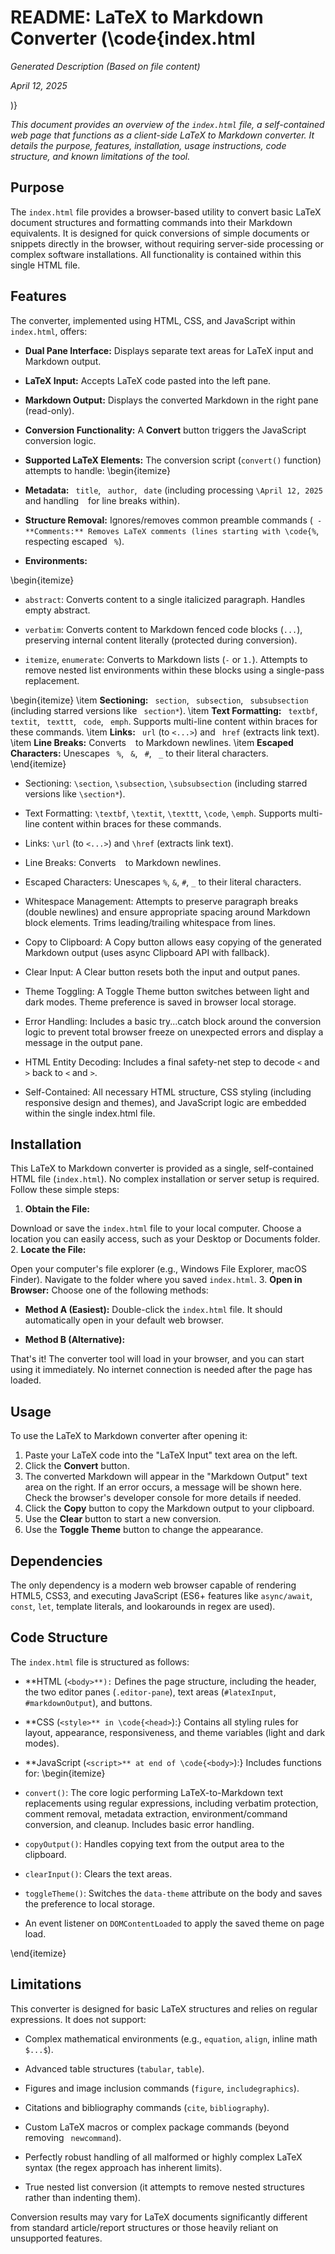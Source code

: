 # README: LaTeX to Markdown Converter (\code{index.html

*Generated Description (Based on file content)*

*April 12, 2025*

)}

*This document provides an overview of the `index.html` file, a self-contained web page that functions as a client-side LaTeX to Markdown converter. It details the purpose, features, installation, usage instructions, code structure, and known limitations of the tool.*

## Purpose

The `index.html` file provides a browser-based utility to convert basic LaTeX document structures and formatting commands into their Markdown equivalents. It is designed for quick conversions of simple documents or snippets directly in the browser, without requiring server-side processing or complex software installations. All functionality is contained within this single HTML file.

## Features

The converter, implemented using HTML, CSS, and JavaScript within `index.html`, offers:

- **Dual Pane Interface:** Displays separate text areas for LaTeX input and Markdown output.

- **LaTeX Input:** Accepts LaTeX code pasted into the left pane.

- **Markdown Output:** Displays the converted Markdown in the right pane (read-only).

- **Conversion Functionality:** A **Convert** button triggers the JavaScript conversion logic.

- **Supported LaTeX Elements:** The conversion script (`convert()` function) attempts to handle:
\begin{itemize}

- **Metadata:** `
title`, `
author`, `
date` (including processing `\April 12, 2025` and handling `
` for line breaks within).

- **Structure Removal:** Ignores/removes common preamble commands (` - **Comments:** Removes LaTeX comments (lines starting with \code{%`, respecting escaped `
%`).

- **Environments:**

\begin{itemize}

- `abstract`: Converts content to a single italicized paragraph. Handles empty abstract.

- `verbatim`: Converts content to Markdown fenced code blocks (````...````), preserving internal content literally (protected during conversion).

- `itemize`, `enumerate`: Converts to Markdown lists (`-` or `1.`). Attempts to remove nested list environments within these blocks using a single-pass replacement.

\begin{itemize}
\item **Sectioning:** `
section`, `
subsection`, `
subsubsection` (including starred versions like `
section*`).
\item **Text Formatting:** `
textbf`, `
textit`, `
texttt`, `
code`, `
emph`. Supports multi-line content within braces for these commands.
\item **Links:** `
url` (to `<...>`) and `
href` (extracts link text).
\item **Line Breaks:** Converts `
` to Markdown newlines.
\item **Escaped Characters:** Unescapes `
%`, `
&`, `
#`, `
_` to their literal characters.
\end{itemize}

- Sectioning: `\section`, `\subsection`, `\subsubsection` (including starred versions like `\section*`).

- Text Formatting: `\textbf`, `\textit`, `\texttt`, `\code`, `\emph`. Supports multi-line content within braces for these commands.

- Links: `\url` (to `<...>`) and `\href` (extracts link text).

- Line Breaks: Converts `
` to Markdown newlines.

- Escaped Characters: Unescapes `%`, `&`, `#`, `_` to their literal characters.

- Whitespace Management: Attempts to preserve paragraph breaks (double newlines) and ensure appropriate spacing around Markdown block elements. Trims leading/trailing whitespace from lines.

- Copy to Clipboard: A Copy button allows easy copying of the generated Markdown output (uses async Clipboard API with fallback).

- Clear Input: A Clear button resets both the input and output panes.

- Theme Toggling: A Toggle Theme button switches between light and dark modes. Theme preference is saved in browser local storage.

- Error Handling: Includes a basic try...catch block around the conversion logic to prevent total browser freeze on unexpected errors and display a message in the output pane.

- HTML Entity Decoding: Includes a final safety-net step to decode `<` and `>` back to `<` and `>`.

- Self-Contained: All necessary HTML structure, CSS styling (including responsive design and themes), and JavaScript logic are embedded within the single index.html file.

## Installation

This LaTeX to Markdown converter is provided as a single, self-contained HTML file (`index.html`). No complex installation or server setup is required. Follow these simple steps:

1. **Obtain the File:**

Download or save the `index.html` file to your local computer. Choose a location you can easily access, such as your Desktop or Documents folder.
2. **Locate the File:**

Open your computer's file explorer (e.g., Windows File Explorer, macOS Finder).
Navigate to the folder where you saved `index.html`.
3. **Open in Browser:** Choose one of the following methods:

- **Method A (Easiest):** Double-click the `index.html` file. It should automatically open in your default web browser.

- **Method B (Alternative):**

That's it! The converter tool will load in your browser, and you can start using it immediately. No internet connection is needed after the page has loaded.

## Usage

To use the LaTeX to Markdown converter after opening it:

1. Paste your LaTeX code into the "LaTeX Input" text area on the left.
2. Click the **Convert** button.
3. The converted Markdown will appear in the "Markdown Output" text area on the right. If an error occurs, a message will be shown here. Check the browser's developer console for more details if needed.
4. Click the **Copy** button to copy the Markdown output to your clipboard.
5. Use the **Clear** button to start a new conversion.
6. Use the **Toggle Theme** button to change the appearance.

## Dependencies

The only dependency is a modern web browser capable of rendering HTML5, CSS3, and executing JavaScript (ES6+ features like `async/await`, `const`, `let`, template literals, and lookarounds in regex are used).

## Code Structure

The `index.html` file is structured as follows:

- **HTML (`<body>**):` Defines the page structure, including the header, the two editor panes (`.editor-pane`), text areas (`#latexInput`, `#markdownOutput`), and buttons.

- **CSS (`<style>** in \code{<head>`):} Contains all styling rules for layout, appearance, responsiveness, and theme variables (light and dark modes).

- **JavaScript (`<script>** at end of \code{<body>`):} Includes functions for:
\begin{itemize}

- `convert()`: The core logic performing LaTeX-to-Markdown text replacements using regular expressions, including verbatim protection, comment removal, metadata extraction, environment/command conversion, and cleanup. Includes basic error handling.

- `copyOutput()`: Handles copying text from the output area to the clipboard.

- `clearInput()`: Clears the text areas.

- `toggleTheme()`: Switches the `data-theme` attribute on the body and saves the preference to local storage.

- An event listener on `DOMContentLoaded` to apply the saved theme on page load.

\end{itemize}

## Limitations

This converter is designed for basic LaTeX structures and relies on regular expressions. It does not support:

- Complex mathematical environments (e.g., `equation`, `align`, inline math `$...$`).

- Advanced table structures (`tabular`, `table`).

- Figures and image inclusion commands (`figure`, `includegraphics`).

- Citations and bibliography commands (`cite`, `bibliography`).

- Custom LaTeX macros or complex package commands (beyond removing `
newcommand`).

- Perfectly robust handling of all malformed or highly complex LaTeX syntax (the regex approach has inherent limits).

- True nested list conversion (it attempts to remove nested structures rather than indenting them).

Conversion results may vary for LaTeX documents significantly different from standard article/report structures or those heavily reliant on unsupported features.
